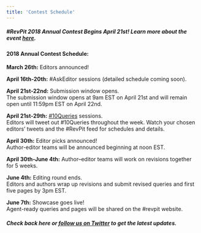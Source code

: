 ```yaml
---
title: 'Contest Schedule'
---
```


##### \#RevPit 2018 Annual Contest Begins April 21st! Learn more about the event [here](http://reviseresub.com/annual-contest).

#### 2018 Annual Contest Schedule: 

**March 26th:** Editors announced!

**April 16th-20th:** #AskEditor sessions (detailed schedule coming soon).

**April 21st-22nd:** Submission window opens.  
The submission window opens at 9am EST on April 21st and will remain open until 11:59pm EST on April 22nd.

**April 21st-29th:** [#10Queries](https://katiemccoach.com/how-an-editor-sees-it-10queries?target=_blank) sessions.  
Editors will tweet out #10Queries throughout the week. Watch your chosen editors’ tweets and the #RevPit feed for schedules and details.

**April 30th:** Editor picks announced!  
Author-editor teams  will be announced beginning at noon EST.  

**April 30th-June 4th:** Author–editor teams will work  on revisions together for 5 weeks.

**June 4th:** Editing round ends.  
Editors and authors wrap up revisions and submit revised queries and first five pages by 3pm EST.

**June 7th:** Showcase goes live!  
Agent-ready queries and pages will be shared on the #revpit website.

##### Check back here or [follow us on Twitter](https://twitter.com/ReviseResub?target=_blank) to get the latest updates.

